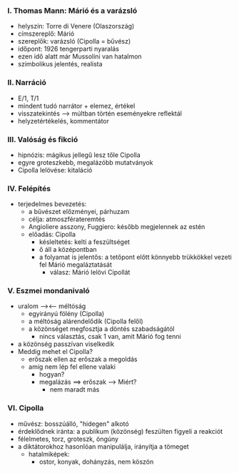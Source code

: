 ### I. Thomas Mann: Márió és a varázsló

- helyszín: Torre di Venere (Olaszország)
- címszereplő: Márió
- szereplők: varázsló (Cipolla = bűvész)
- időpont: 1926 tengerparti nyaralás
- ezen idő alatt már Mussolini van hatalmon
- szimbolikus jelentés, realista

### II. Narráció

- E/1, T/1
- mindent tudó narrátor + elemez, értékel
- visszatekintés --> múltban történ eseményekre reflektál
- helyzetértékelés, kommentátor

### III. Valóság és fikció

- hipnózis: mágikus jellegű lesz tőle Cipolla
- egyre groteszkebb, megalázóbb mutatványok
- Cipolla lelövése: kitaláció

### IV. Felépítés

- terjedelmes bevezetés:
	- a bűvészet előzményei, párhuzam
	- célja: atmoszférateremtés
	- Angioliere asszony, Fuggiero: később megjelennek az estén
	- előadás: Cipolla
		- késleltetés: kelti a feszültséget
		- ő áll a középontban
		- a folyamat is jelentős: a tetőpont előtt könnyebb trükkökkel vezeti fel Márió megaláztatását
			- válasz: Márió lelövi Cipollát

### V. Eszmei mondanivaló

- uralom --><-- méltóság
	- egyirányú fölény (Cipolla)
	- a méltóság alárendelődik (Cipolla felől)
	-  a közönséget megfosztja a döntés szabadságától
		- nincs választás, csak 1 van, amit Márió fog tenni
- a közönség passzívan viselkedik
- Meddig mehet el Cipolla?
	- erőszak ellen az erőszak a megoldás
	- amíg nem lép fel ellene valaki
		- hogyan?
		- megalázás ==> erőszak --> Miért?
			- nem maradt más

### VI. Cipolla

- művész: bosszúálló, "hidegen" alkotó
- érdeklődnek iránta: a publikum (közönség) feszülten figyeli a reakciót
- félelmetes, torz, groteszk, öngúny
- a diktátorokhoz hasonlóan manipulálja, irányítja a tömeget
	- hatalmiképek:
		- ostor, konyak, dohányzás, nem köszön